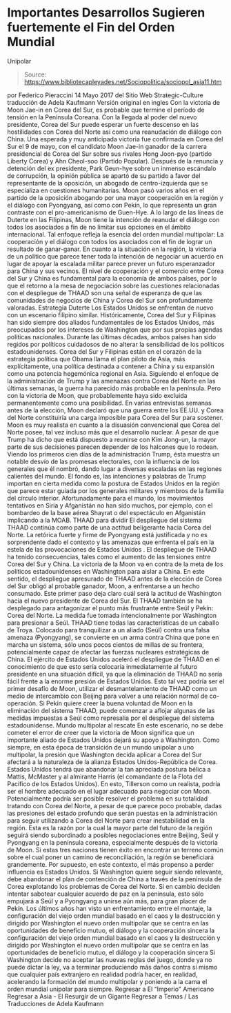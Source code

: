 # Importantes Desarrollos Sugieren fuertemente el Fin del Orden Mundial 
Unipolar

> Source: https://www.bibliotecapleyades.net/Sociopolitica/sociopol_asia11.htm

por Federico Pieraccini 14 Mayo 2017
del Sitio Web Strategic-Culture
traducción de Adela Kaufmann Versión original en ingles
Con la victoria de Moon Jae-in en Corea del Sur,
es probable que termine el período de tensión en la Península Coreana.
Con la llegada al poder del nuevo presidente,
Corea del Sur puede esperar un fuerte descenso
en las hostilidades con Corea del Norte
así como una reanudación
de diálogo con China.
Una esperada y muy anticipada victoria fue confirmada en Corea del Sur el 9 de mayo, con el candidato Moon Jae-in ganador de la carrera presidencial de Corea del Sur sobre sus rivales Hong Joon-pyo (partido Liberty Corea) y Ahn Cheol-soo (Partido Popular).
Después de la renuncia y detención del ex presidente, Park Geun-hye sobre un inmenso escándalo de corrupción, la opinión pública se apartó de su partido a favor del representante de la oposición, un abogado de centro-izquierda que se especializa en cuestiones humanitarias.
Moon pasó varios años en el partido de la oposición abogando por una mayor cooperación en la región y el diálogo con Pyongyang, así como con Pekín, lo que representa un gran contraste con el pro-americanismo de Guen-Hye.
A lo largo de las líneas de Duterte en las Filipinas, Moon tiene la intención de reanudar el diálogo con todos los asociados a fin de no limitar sus opciones en el ámbito internacional.
Tal enfoque refleja la esencia del orden mundial multipolar:
La cooperación y el diálogo con todos los asociados con el fin de lograr un resultado de ganar-ganar.
En cuanto a la situación en la región, la victoria de un político que parece tener toda la intención de negociar un acuerdo en lugar de apoyar la escalada militar parece prever un futuro esperanzador para China y sus vecinos.
El nivel de cooperación y el comercio entre Corea del Sur y China es fundamental para la economía de ambos países, por lo que el retorno a la mesa de negociación sobre las cuestiones relacionadas con el despliegue de THAAD son una señal de esperanza de que las comunidades de negocios de China y Corea del Sur son profundamente valoradas.
Estrategia Duterte
Los Estados Unidos se enfrentan de nuevo con un escenario filipino similar.
Históricamente, Corea del Sur y Filipinas han sido siempre dos aliados fundamentales de los Estados Unidos, más preocupados por los intereses de Washington que por sus propias agendas políticas nacionales.
Durante las últimas décadas, ambos países han sido regidos por políticos cuidadosos de no alterar la sensibilidad de los políticos estadounidenses.
Corea del Sur y Filipinas están en el corazón de la estrategia política que Obama llama el plan piloto de Asia, más explícitamente, una política destinada a contener a China y su expansión como una potencia hegemónica regional en Asia.
Siguiendo el enfoque de la administración de Trump y las amenazas contra Corea del Norte en las últimas semanas, la guerra ha parecido más probable en la península.
Pero con la victoria de Moon, que probablemente haya sido excluida permanentemente como una posibilidad. En varias entrevistas semanas antes de la elección, Moon declaró que una guerra entre los EE.UU. y Corea del Norte constituiría una carga imposible para Corea del Sur para sostener.
Moon es muy realista en cuanto a la disuasión convencional que Corea del Norte posee, tal vez incluso más que el desarrollo nuclear.
A pesar de que Trump ha dicho que está dispuesto a reunirse con Kim Jong-un, la mayor parte de sus decisiones parecen depender de los halcones que lo rodean. Viendo los primeros cien días de la administración Trump, ésta muestra un notable desvío de las promesas electorales, con la influencia de los generales que él nombró, dando lugar a diversas escaladas en las regiones calientes del mundo.
El fondo es, las intenciones y palabras de Trump importan en cierta medida como la postura de Estados Unidos en la región que parece estar guiada por los generales militares y miembros de la familia del círculo interior.
Afortunadamente para el mundo, los movimientos tentativos en Siria y Afganistán no han sido muchos, por ejemplo, con el bombardeo de la base aérea Shayrat o del espectáculo en Afganistán implicando a la MOAB.
THAAD para dividir
El despliegue del sistema THAAD continúa como parte de una actitud beligerante hacia Corea del Norte.
La retórica fuerte y firme de Pyongyang está justificada y no es sorprendente dado el contexto y las amenazas que enfrenta el país en la estela de las provocaciones de Estados Unidos .
El despliegue de THAAD ha tenido consecuencias, tales como el aumento de las tensiones entre Corea del Sur y China. La victoria de la Moon va en contra de la meta de los políticos estadounidenses en Washington para aislar a China.
En este sentido, el despliegue apresurado de THAAD antes de la elección de Corea del Sur obligó al probable ganador, Moon, a enfrentarse a un hecho consumado.
Este primer paso deja claro cuál será la actitud de Washington hacia el nuevo presidente de Corea del Sur.
El THAAD también se ha desplegado para antagonizar el punto más frustrante entre Seúl y Pekín: Corea del Norte. La medida fue tomada intencionalmente por Washington para presionar a Seúl.
THAAD tiene todas las características de un caballo de Troya.
Colocado para tranquilizar a un aliado (Seúl) contra una falsa amenaza (Pyongyang), se convierte en un arma contra China que pone en marcha un sistema, sólo unos pocos cientos de millas de su frontera, potencialmente capaz de afectar las fuerzas nucleares estratégicas de China.
El ejército de Estados Unidos aceleró el despliegue de THAAD en el conocimiento de que esto sería colocaría inmediatamente al futuro presidente en una situación difícil, ya que la eliminación de THAAD no sería fácil frente a la enorme presión de Estados Unidos.
Esto tal vez podría ser el primer desafío de Moon, utilizar el desmantelamiento de THAAD como un medio de intercambio con Beijing para volver a una relación normal de co-operación.
Si Pekín quiere creer la buena voluntad de Moon en la eliminación del sistema THAAD, puede comenzar a aflojar algunas de las medidas impuestas a Seúl como represalia por el despliegue del sistema estadounidense.
Mundo multipolar al rescate
En este escenario, no se debe cometer el error de creer que la victoria de Moon significa que un importante aliado de Estados Unidos dejará su apoyo a Washington.
Como siempre, en esta época de transición de un mundo unipolar a uno multipolar, la presión que Washington decida aplicar a Corea del Sur afectará a la naturaleza de la alianza Estados Unidos-República de Corea.
Estados Unidos tendrá que abandonar la tan apreciada postura bélica a Mattis, McMaster y al almirante Harris (el comandante de la Flota del Pacífico de los Estados Unidos).
En esto, Tillerson como un realista, podría ser el hombre adecuado en el lugar adecuado para negociar con Moon.
Potencialmente podría ser posible resolver el problema en su totalidad tratando con Corea del Norte, a pesar de que parece poco probable, dadas las presiones del estado profundo que serán puestas en la administración para seguir utilizando a Corea del Norte para crear inestabilidad en la región.
Esta es la razón por la cual la mayor parte del futuro de la región seguirá siendo subordinado a posibles negociaciones entre Beijing, Seúl y Pyongyang en la península coreana, especialmente después de la victoria de Moon. Si estas tres naciones tienen éxito en encontrar un terreno común sobre el cual poner un camino de reconciliación, la región se beneficiará grandemente.
Por supuesto, en este contexto, el más propenso a perder influencia es Estados Unidos.
Si Washington quiere seguir siendo relevante, debe abandonar el plan de contención de China a través de la península de Corea explotando los problemas de Corea del Norte. Si en cambio deciden intentar sabotear cualquier acuerdo de paz en la península, esto sólo empujará a Seúl y a Pyongyang a unirse aún más, para gran placer de Pekín.
Los últimos años han visto un enfrentamiento entre el montaje,
la configuración del viejo orden mundial basado en el caos y la destrucción y dirigido por Washington el nuevo orden multipolar que se centra en las oportunidades de beneficio mutuo, el diálogo y la cooperación sincera
la configuración del viejo orden mundial basado en el caos y la destrucción y dirigido por Washington
el nuevo orden multipolar que se centra en las oportunidades de beneficio mutuo, el diálogo y la cooperación sincera
Si Washington decide no aceptar las nuevas reglas del juego, donde ya no puede dictar la ley, va a terminar produciendo más daños contra sí mismo que cualquier país extranjero en realidad podría hacer, en realidad, acelerando la formación del mundo multipolar y poniendo a la cama el orden mundial unipolar para siempre.
Regresar a El "Imperio" Americano
Regresar a Asia - El Resurgir de un Gigante
Regresar a Temas / Las Traducciones de Adela Kaufmann
